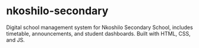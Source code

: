 # nkoshilo-secondary
Digital school management system for Nkoshilo Secondary School, includes timetable, announcements, and student dashboards. Built with HTML, CSS, and JS.
